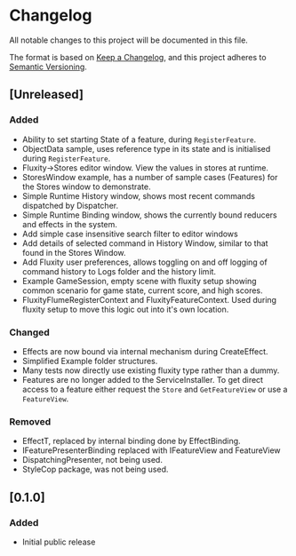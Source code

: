 # Changelog

All notable changes to this project will be documented in this file.

The format is based on [Keep a Changelog](https://keepachangelog.com/en/1.0.0/),
and this project adheres to [Semantic Versioning](https://semver.org/spec/v2.0.0.html).

## [Unreleased]

### Added

- Ability to set starting State of a feature, during `RegisterFeature`.
- ObjectData sample, uses reference type in its state and is initialised during `RegisterFeature`.
- Fluxity->Stores editor window. View the values in stores at runtime.
- StoresWindow example, has a number of sample cases (Features) for the Stores window to demonstrate.
- Simple Runtime History window, shows most recent commands dispatched by Dispatcher.
- Simple Runtime Binding window, shows the currently bound reducers and effects in the system.
- Add simple case insensitive search filter to editor windows
- Add details of selected command in History Window, similar to that found in the Stores Window.
- Add Fluxity user preferences, allows toggling on and off logging of command history to Logs folder and the history limit.
- Example GameSession, empty scene with fluxity setup showing common scenario for game state, current score, and high scores.
- FluxityFlumeRegisterContext and FluxityFeatureContext. Used during fluxity setup to move this logic out into it's own location.

### Changed

- Effects are now bound via internal mechanism during CreateEffect.
- Simplified Example folder structures.
- Many tests now directly use existing fluxity type rather than a dummy.
- Feature<TState>s are no longer added to the ServiceInstaller. To get direct access to a feature either request the `Store` and `GetFeatureView` or use a `FeatureView`.

### Removed

- EffectT, replaced by internal binding done by EffectBinding.
- IFeaturePresenterBinding replaced with IFeatureView and FeatureView
- DispatchingPresenter, not being used.
- StyleCop package, was not being used.

## [0.1.0]

### Added

- Initial public release
